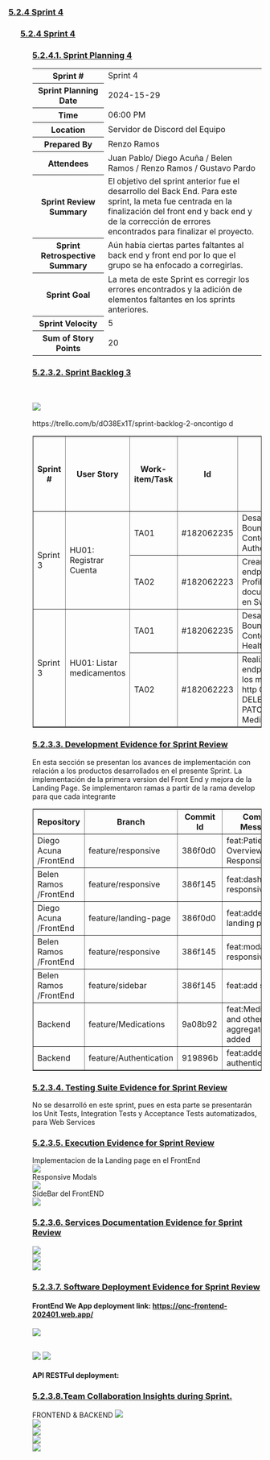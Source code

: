 <il><h3><a href="./content/chapter-5.4/chapter-5.4.md">5.2.4 Sprint 4</a></h3></il>
   <ul>
      <il><h3><a href="./content/chapter-5.4/chapter-5.4.md">5.2.4 Sprint 4</a></h3></il>
      <ul>
         <il><h3><a href="./content/chapter-5.4/chapter-5.4.md">5.2.4.1. Sprint Planning 4</a></h3></il>
         <table>
  <tr>
    <th>Sprint #</th>
    <td>Sprint 4</td>
  </tr>
  <tr>
    <th>Sprint Planning Date</th>
    <td>2024-15-29</td>
  </tr>
  <tr>
    <th>Time</th>
    <td>06:00 PM</td>
  </tr>
  <tr>
    <th>Location</th>
    <td>Servidor de Discord del Equipo</td>
  </tr>
  <tr>
    <th>Prepared By</th>
    <td>Renzo Ramos</td>
  </tr>
  <tr>
    <th>Attendees</th>
    <td>Juan Pablo/ Diego Acuña / Belen Ramos / Renzo Ramos / Gustavo Pardo</td>
  </tr>
    <tr>
    <th>Sprint Review Summary</th>
    <td>El objetivo del sprint anterior fue el desarrollo del Back End. Para este sprint, la meta fue centrada en la finalización del front end y back end y de la corrección de errores encontrados para finalizar el proyecto.</td>
  </tr>
  <tr>
    <th>Sprint Retrospective Summary</th>
    <td>Aún había ciertas partes faltantes al back end y front end por lo que el grupo se ha enfocado a corregirlas.</td>
  </tr>
  <tr>
    <th>Sprint Goal</th>
    <td>La meta de este Sprint es corregir los errores encontrados y la adición de elementos faltantes en los sprints anteriores.</td>
  </tr>
  <tr>
    <th>Sprint Velocity</th>
    <td>5</td>
  </tr>
  <tr>
    <th>Sum of Story Points</th>
    <td>20</td>
  </tr>
</table>
         <il><h3><a href="./content/chapter-5/chapter-5.md">5.2.3.2. Sprint Backlog 3</a></h3></il>
         <table border="1">
         <br><br>
         <img src="../images/chapter-5/sprint52-trello/trello.png"/>
         <br><br>
         https://trello.com/b/dO38Ex1T/sprint-backlog-2-oncontigo 
  <tr>
    <th>Sprint #</th>
    <th>User Story</th>
    <th>Work-item/Task</th>
    <th>Id</th>
    <th>Title</th>
    <th>Description</th>
    <th>Estimation (Hours)</th>
    <th>Assigned To</th>
    <th>Status (To-do / In-Process / To-Review / Done)</th>
  </tr>
  <tr>
    <td rowspan="2">Sprint 3</td>
    <td rowspan="2">HU01:  Registrar Cuenta</td>
    <td>TA01</td>
    <td>#182062235</td>
    <td>Desarrollar el Bounded Context Authentication</td>
    <td>Crear el bounded context de Authentication con su respectiva estructura</td>
    <td>4</td>
    <td>Gustavo Zapata</td>
    <td>Done</td>
  </tr>
  <tr>
    <td>TA02</td>
    <td>#182062223</td>
    <td> Crear los endpoints de Profiles y documentarlos en SwaggerUI</td>
    <td>Desarrollar los controladores del Bounded Context</td>
    <td>4</td>
    <td>Gustavo Zapata</td>
    <td>Done</td>
  </tr>
  <tr>
    <td rowspan="2">Sprint 3</td>
    <td rowspan="2">HU01:  Listar medicamentos</td>
    <td>TA01</td>
    <td>#182062235</td>
    <td> Desarrollar el Bounded Context HealthTracking</td>
    <td>Crear los aggregates,entities,commands,queries, services y repositories del Bounded Context HealthTraking</td>
    <td>6</td>
    <td>Renzo Ramos</td>
    <td>In process</td>
  </tr>
  <tr>
    <td>TA02</td>
    <td>#182062223</td>
    <td> Realizar los endpoints con los métodos http GET POST DELETE PATCH de Medications</td>d
    <td> Crear los controladores para documentar los endpoints de Medications</td>
    <td>4</td>
    <td>Renzo Ramos</td>
    <td>To-do</td>
  </tr>
</table>
         <il><h3><a href="./content/chapter-5/chapter-5.md">5.2.3.3. Development Evidence for Sprint Review</a></h3></il>
        En esta sección se presentan los avances de implementación con relación a los productos desarrollados en el presente Sprint. La implementación de la primera version del Front End y mejora de la Landing Page. Se implementaron ramas a partir de la rama develop para que cada integrante
<table border="1">
  <tr>
    <th>Repository</th>
    <th>Branch</th>
    <th>Commit Id</th>
    <th>Commit Message</th>
    <th>Commit Message Body</th>
    <th>Committed on (Date)</th>
  </tr>
  <tr>
    <td>Diego Acuna /FrontEnd</td>
    <td>feature/responsive</td>
    <td>386f0d0</td>
    <td>feat:Patients Overview Responsive</td>
    <td>feat:Patients Overview Responsive</td>
    <td>01/06/2024</td>
  </tr>
   <tr>
    <td>Belen Ramos /FrontEnd</td>
    <td>feature/responsive</td>
    <td>386f145</td>
    <td>feat:dashBoard responsive</td>
    <td>feat:dashBoard responsive</td>
    <td>01/06/2024</td>
  </tr>
    <tr>
    <td>Diego Acuna /FrontEnd</td>
    <td>feature/landing-page</td>
    <td>386f0d0</td>
    <td>feat:added landing page</td>
    <td>feat:added landing page</td>
    <td>07/06/2024</td>
  </tr>
    <tr>
    <td>Belen Ramos /FrontEnd</td>
    <td>feature/responsive</td>
    <td>386f145</td>
    <td>feat:modals responsive</td>
    <td>feat:modals responsive</td>
   <td>07/06/2024</td>
  </tr>
    <tr>
    <td>Belen Ramos /FrontEnd</td>
    <td>feature/sidebar</td>
    <td>386f145</td>
    <td>feat:add sidebar</td>
    <td>feat:add sidebar</td>
   <td>07/06/2024</td>
  </tr>
  <tr>
    <td>Backend</td>
    <td>feature/Medications</td>
    <td>9a08b92</td>
    <td>feat:Medications and other aggregates added</td>
    <td>feat:Medications and other aggregates added</td>
   <td>09/06/2024</td>
  </tr>
   <tr>
    <td>Backend</td>
    <td>feature/Authentication</td>
    <td>919896b</td>
    <td>feat:added BC authentication</td>
    <td>feat:added BC authentication</td>
   <td>09/06/2024</td>
  </tr>
</table>
         <il><h3><a href="./content/chapter-5/chapter-5.md">5.2.3.4. Testing Suite Evidence for Sprint Review</a></h3></il>
         No se desarrolló en este sprint, pues en esta parte se presentarán los Unit Tests, Integration Tests y
Acceptance Tests automatizados, para Web Services
<il><h3><a href="./content/chapter-5/chapter-5.md">5.2.3.5. Execution Evidence for Sprint Review</a></h3></il>
Implementacion de la Landing page en el FrontEnd<br>
<img src="../images/sprint3-images/execution/lamding.png"/> <br>
Responsive Modals<br>
<img src="../images/sprint3-images/execution/modals.png"/> <br>
SideBar del FrontEND <br>
<img src="../images/sprint3-images/execution/side.png"/> <br>
<il><h3><a href="./content/chapter-5/chapter-5.md">5.2.3.6. Services Documentation Evidence for Sprint Review</a></h3></il>
<img src="../images/sprint3-images/services/health.png"/> <br>
<img src="../images/sprint3-images/services/profiles.png"/> <br>
<img src="../images/sprint3-images/services/swagger.png"/> <br>

<il><h3><a href="./content/chapter-5/chapter-5.md">5.2.3.7. Software Deployment Evidence for Sprint Review</a></h3></il>

#### FrontEnd We App deployment link:  https://onc-frontend-202401.web.app/
<img src="../images/chapter-5/sprint5.2-deployment/deployment1.png"/> <br>  <br>

<img src="../images/sprint3-images/deploy/frontdeploy1.png"/>
<img src="../images/sprint3-images/deploy/frontdeplo2.png"/>

#### API RESTFul deployment:


<il><h3><a href="./content/chapter-5/chapter-5.md">5.2.3.8.Team Collaboration Insights during Sprint.</a></h3></il>
FRONTEND & BACKEND
<img src="../images/chapter-5/sprint5.2-teamcollaboration/branches.png"/> <br>
<img src="../images/sprint3-images/insights/commits.png"/> <br>
<img src="../images/chapter-5/sprint5.2-teamcollaboration/members.png"/> <br>
<img src="../images/sprint3-images//insights/network.png"/> <br>
<img src="../images/sprint3-images/insights/overview.png"/> <br>


</ul>
 

